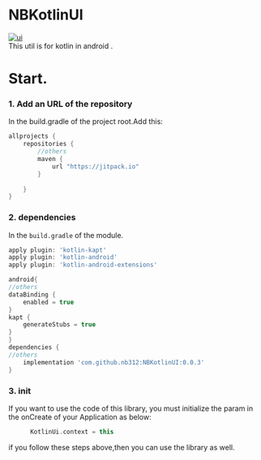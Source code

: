 # NBKotlinUI
[![ui][uisvg]][ui]  
This util is for kotlin in android .
# Start. 
### 1. Add an URL of the repository 
In the build.gradle of the project root.Add this:
```gradle
allprojects {
    repositories {
        //others 
        maven {
            url "https://jitpack.io"
        }
       
    }
}
```
### 2. dependencies
In the `build.gradle` of the module.

```gradle
apply plugin: 'kotlin-kapt'
apply plugin: 'kotlin-android'
apply plugin: 'kotlin-android-extensions'

android{
//others 
dataBinding {
    enabled = true
}
kapt {
    generateStubs = true
}
}
dependencies {
//others
    implementation 'com.github.nb312:NBKotlinUI:0.0.3'
}
```
### 3. init 
If you want to use the code of this library, you must initialize the param in the onCreate of your Application  as below:
```kotlin
      KotlinUi.context = this
```
if you follow these steps above,then you can use the library as well.


[uisvg]:https://img.shields.io/badge/NBKotlinUI-v0.0.3-green.svg
[ui]: https://github.com/Blankj/AndroidUtilCode
